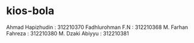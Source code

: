 # kios-bola

Ahmad Hapizhudin    : 312210370
Fadhlurohman F.N    : 312210368
M. Farhan Fahreza   : 312210380
M. Dzaki Abiyyu     : 312210381